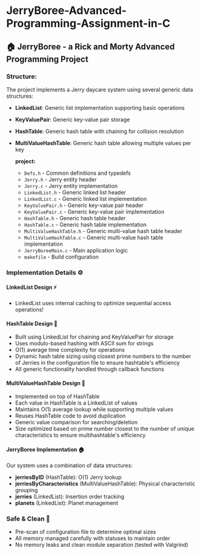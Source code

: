 # JerryBoree-Advanced-Programming-Assignment-in-C

## 🏠 JerryBoree - a Rick and Morty Advanced Programming Project

### Structure:
The project implements a Jerry daycare system using several generic data structures:
- **LinkedList**: Generic list implementation supporting basic operations
- **KeyValuePair**: Generic key-value pair storage
- **HashTable**: Generic hash table with chaining for collision resolution
- **MultiValueHashTable**: Generic hash table allowing multiple values per key
  
  **project:**
  - `Defs.h`                   - Common definitions and typedefs
  - `Jerry.h`                  - Jerry entity header
  - `Jerry.c`                  - Jerry entity implementation
  - `LinkedList.h`             - Generic linked list header
  - `LinkedList.c`             - Generic linked list implementation
  - `KeyValuePair.h`           - Generic key-value pair header
  - `KeyValuePair.c`           - Generic key-value pair implementation
  - `HashTable.h`              - Generic hash table header
  - `HashTable.c`              - Generic hash table implementation
  - `MultiValueHashTable.h`    - Generic multi-value hash table header
  - `MultiValueHashTable.c`    - Generic multi-value hash table implementation
  - `JerryBoreeMain.c`         - Main application logic
  - `makefile`                 - Build configuration



### Implementation Details ⚙️

#### LinkedList Design ⚡
- LinkedList uses internal caching to optimize sequential access operations!

#### HashTable Design 🎯
- Built using LinkedList for chaining and KeyValuePair for storage
- Uses modulo-based hashing with ASCII sum for strings
- O(1) average time complexity for operations
- Dynamic hash table sizing using closest prime numbers to the number of Jerries in the configuration file to ensure hashtable's efficiency
- All generic functionality handled through callback functions

#### MultiValueHashTable Design 🌟
- Implemented on top of HashTable
- Each value in HashTable is a LinkedList of values
- Maintains O(1) average lookup while supporting multiple values
- Reuses HashTable code to avoid duplication
- Generic value comparison for searching/deletion
- Size optimized based on prime number closest to the number of unique characteristics to ensure multihashtable's efficiency

#### JerryBoree Implementation 🏠
Our system uses a combination of data structures:
- **jerriesByID** (HashTable): O(1) Jerry lookup
- **jerriesByCharacteristics** (MultiValueHashTable): Physical characteristic grouping
- **jerries** (LinkedList): Insertion order tracking
- **planets** (LinkedList): Planet management

### Safe & Clean 🧹
- Pre-scan of configuration file to determine optimal sizes
- All memory managed carefully with statuses to maintain order
- No memory leaks and clean module separation (tested with Valgrind)
